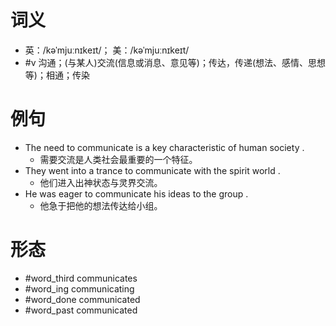 # 词义
- 英：/kəˈmjuːnɪkeɪt/； 美：/kəˈmjuːnɪkeɪt/
- #v 沟通；(与某人)交流(信息或消息、意见等)；传达，传递(想法、感情、思想等)；相通；传染
# 例句
- The need to communicate is a key characteristic of human society .
	- 需要交流是人类社会最重要的一个特征。
- They went into a trance to communicate with the spirit world .
	- 他们进入出神状态与灵界交流。
- He was eager to communicate his ideas to the group .
	- 他急于把他的想法传达给小组。
# 形态
- #word_third communicates
- #word_ing communicating
- #word_done communicated
- #word_past communicated
